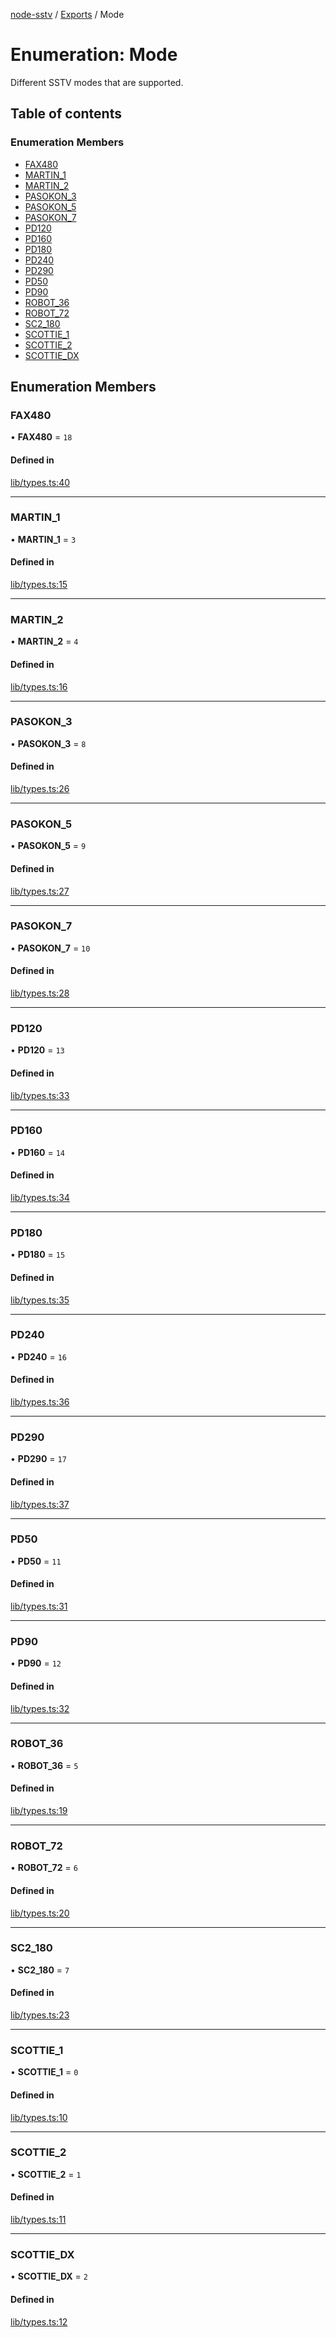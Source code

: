 [node-sstv](../README.md) / [Exports](../modules.md) / Mode

# Enumeration: Mode

Different SSTV modes that are supported.

## Table of contents

### Enumeration Members

- [FAX480](Mode.md#fax480)
- [MARTIN\_1](Mode.md#martin_1)
- [MARTIN\_2](Mode.md#martin_2)
- [PASOKON\_3](Mode.md#pasokon_3)
- [PASOKON\_5](Mode.md#pasokon_5)
- [PASOKON\_7](Mode.md#pasokon_7)
- [PD120](Mode.md#pd120)
- [PD160](Mode.md#pd160)
- [PD180](Mode.md#pd180)
- [PD240](Mode.md#pd240)
- [PD290](Mode.md#pd290)
- [PD50](Mode.md#pd50)
- [PD90](Mode.md#pd90)
- [ROBOT\_36](Mode.md#robot_36)
- [ROBOT\_72](Mode.md#robot_72)
- [SC2\_180](Mode.md#sc2_180)
- [SCOTTIE\_1](Mode.md#scottie_1)
- [SCOTTIE\_2](Mode.md#scottie_2)
- [SCOTTIE\_DX](Mode.md#scottie_dx)

## Enumeration Members

### FAX480

• **FAX480** = ``18``

#### Defined in

[lib/types.ts:40](https://github.com/vignedev/node-sstv/blob/master/lib/types.ts#L40)

___

### MARTIN\_1

• **MARTIN\_1** = ``3``

#### Defined in

[lib/types.ts:15](https://github.com/vignedev/node-sstv/blob/master/lib/types.ts#L15)

___

### MARTIN\_2

• **MARTIN\_2** = ``4``

#### Defined in

[lib/types.ts:16](https://github.com/vignedev/node-sstv/blob/master/lib/types.ts#L16)

___

### PASOKON\_3

• **PASOKON\_3** = ``8``

#### Defined in

[lib/types.ts:26](https://github.com/vignedev/node-sstv/blob/master/lib/types.ts#L26)

___

### PASOKON\_5

• **PASOKON\_5** = ``9``

#### Defined in

[lib/types.ts:27](https://github.com/vignedev/node-sstv/blob/master/lib/types.ts#L27)

___

### PASOKON\_7

• **PASOKON\_7** = ``10``

#### Defined in

[lib/types.ts:28](https://github.com/vignedev/node-sstv/blob/master/lib/types.ts#L28)

___

### PD120

• **PD120** = ``13``

#### Defined in

[lib/types.ts:33](https://github.com/vignedev/node-sstv/blob/master/lib/types.ts#L33)

___

### PD160

• **PD160** = ``14``

#### Defined in

[lib/types.ts:34](https://github.com/vignedev/node-sstv/blob/master/lib/types.ts#L34)

___

### PD180

• **PD180** = ``15``

#### Defined in

[lib/types.ts:35](https://github.com/vignedev/node-sstv/blob/master/lib/types.ts#L35)

___

### PD240

• **PD240** = ``16``

#### Defined in

[lib/types.ts:36](https://github.com/vignedev/node-sstv/blob/master/lib/types.ts#L36)

___

### PD290

• **PD290** = ``17``

#### Defined in

[lib/types.ts:37](https://github.com/vignedev/node-sstv/blob/master/lib/types.ts#L37)

___

### PD50

• **PD50** = ``11``

#### Defined in

[lib/types.ts:31](https://github.com/vignedev/node-sstv/blob/master/lib/types.ts#L31)

___

### PD90

• **PD90** = ``12``

#### Defined in

[lib/types.ts:32](https://github.com/vignedev/node-sstv/blob/master/lib/types.ts#L32)

___

### ROBOT\_36

• **ROBOT\_36** = ``5``

#### Defined in

[lib/types.ts:19](https://github.com/vignedev/node-sstv/blob/master/lib/types.ts#L19)

___

### ROBOT\_72

• **ROBOT\_72** = ``6``

#### Defined in

[lib/types.ts:20](https://github.com/vignedev/node-sstv/blob/master/lib/types.ts#L20)

___

### SC2\_180

• **SC2\_180** = ``7``

#### Defined in

[lib/types.ts:23](https://github.com/vignedev/node-sstv/blob/master/lib/types.ts#L23)

___

### SCOTTIE\_1

• **SCOTTIE\_1** = ``0``

#### Defined in

[lib/types.ts:10](https://github.com/vignedev/node-sstv/blob/master/lib/types.ts#L10)

___

### SCOTTIE\_2

• **SCOTTIE\_2** = ``1``

#### Defined in

[lib/types.ts:11](https://github.com/vignedev/node-sstv/blob/master/lib/types.ts#L11)

___

### SCOTTIE\_DX

• **SCOTTIE\_DX** = ``2``

#### Defined in

[lib/types.ts:12](https://github.com/vignedev/node-sstv/blob/master/lib/types.ts#L12)
